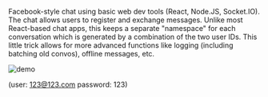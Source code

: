 Facebook-style chat using basic web dev tools (React, Node.JS, Socket.IO).
The chat allows users to register and exchange messages. Unlike most React-based chat apps, this keeps a separate "namespace" for each conversation which is generated by a combination of the two user IDs. This little trick allows for more advanced functions like logging (including batching old convos), offline messages, etc.

![demo](https://i.imgur.com/anyMBc7.png)

(user: 123@123.com
password: 123)
